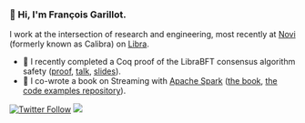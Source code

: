 ### 👋 Hi, I'm François Garillot.

I work at the intersection of research and engineering, most recently at [Novi](https://novi.com/) (formerly known as Calibra) on [Libra](https://libra.org/en-US/).

- 🔬 I recently completed a Coq proof of the LibraBFT consensus algorithm safety ([proof](http://github.com/novifinancial/librachain), [talk](https://www.youtube.com/watch?v=mgh_b7j4ITI), [slides](https://www.youtube.com/watch?v=mgh_b7j4IT)).
- 📖 I co-wrote a book on Streaming with [Apache Spark](https://spark.apache.org/) ([the book](https://www.oreilly.com/library/view/stream-processing-with/9781491944233/), [the code examples repository](https://github.com/stream-processing-with-spark)).


[![Twitter Follow](https://img.shields.io/twitter/follow/huitseeker?label=Follow&style=social)](https://twitter.com/intent/follow?screen_name=huitseeker)
![](https://hits.dwyl.com/huitseeker/huitseeker.svg)
